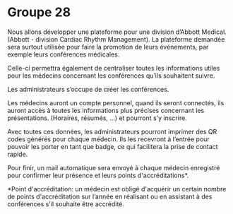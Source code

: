 # Groupe 28

Nous allons développer une plateforme pour une division d’Abbott Medical. (Abbott - division Cardiac Rhythm Management).
La plateforme demandée sera surtout utilisée pour faire la promotion de leurs événements, par exemple leurs conférences médicales.

Celle-ci permettra également de centraliser toutes les informations utiles pour les médecins concernant les conférences qu’ils souhaitent suivre.

Les administrateurs s’occupe de créer les conférences.

Les médecins auront un compte personnel, quand ils seront connectés, ils auront accès à toutes les informations plus précises concernant les présentations. (Horaires, résumés, …) et pourront s’y inscrire.

Avec toutes ces données, les administrateurs pourront imprimer des QR codes générés pour chaque médecin. Ils les recevront à l’entrée pour pouvoir les porter en tant que badge, ce qui facilitera la prise de contact rapide.

Pour finir, un mail automatique sera envoyé à chaque médecin enregistré pour confirmer leur présence et leurs points d'accréditations*.


*Point d'accréditation: un médecin est obligé d'acquérir un certain nombre de points d'accréditation sur l’année en réalisant ou en assistant à des conférences s'il souhaite être accrédité.
